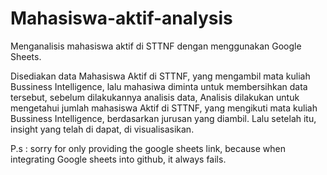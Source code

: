 # Mahasiswa-aktif-analysis
Menganalisis mahasiswa aktif di STTNF dengan menggunakan Google Sheets.

Disediakan data Mahasiswa Aktif di STTNF, yang mengambil mata kuliah Bussiness Intelligence, lalu mahasiwa diminta untuk membersihkan data tersebut, sebelum dilakukannya analisis data, Analisis dilakukan untuk mengetahui jumlah mahasiswa Aktif di STTNF, yang mengikuti mata kuliah Bussiness Intelligence, berdasarkan jurusan yang diambil. Lalu setelah itu, insight yang telah di dapat, di visualisasikan.



P.s : sorry for only providing the google sheets link, because when integrating Google sheets into github, it always fails. 
